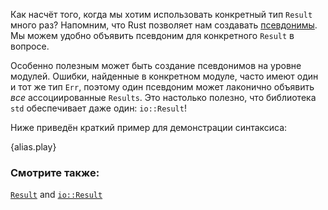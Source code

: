 Как насчёт того, когда мы хотим использовать конкретный тип `Result` много раз?
Напомним, что Rust позволяет нам создавать [псевдонимы][typealias]. Мы можем
удобно объявить псевдоним для конкретного `Result` в вопросе.

Особенно полезным может быть создание псевдонимов на уровне модулей. Ошибки,
найденные в конкретном модуле, часто имеют один и тот же тип `Err`, поэтому один
псевдоним может лаконично объявить *все* ассоциированные `Results`.
Это настолько полезно, что библиотека `std` обеспечивает даже один: `io::Result`!

Ниже приведён краткий пример для демонстрации синтаксиса:

{alias.play}

### Смотрите также:

[`Result`][result] and [`io::Result`][io_result]

[typealias]: ../../cast/alias.html
[result]: https://doc.rust-lang.org/std/result/enum.Result.html
[io_result]: https://doc.rust-lang.org/std/io/type.Result.html
